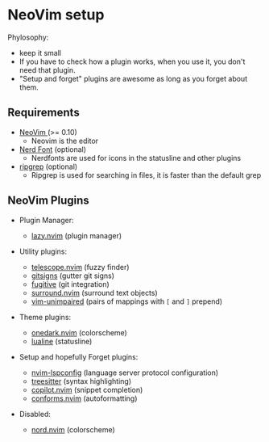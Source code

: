 # NeoVim setup
Phylosophy: 
- keep it small
- If you have to check how a plugin works, when you use it, you don't need that plugin.
- "Setup and forget" plugins are awesome as long as you forget about them. 

## Requirements
- [ NeoVim ](https://neovim.io) (>= 0.10)
    - Neovim is the editor
- [Nerd Font](https://www.nerdfonts.com/) (optional)
    - Nerdfonts are used for icons in the statusline and other plugins
- [ripgrep](https://github.com/BurntSushi/ripgrep#installation) (optional)
    - Ripgrep is used for searching in files, it is faster than the default grep

## NeoVim Plugins
- Plugin Manager:
    - [lazy.nvim](https://github.com/folke/lazy.nvim.git) (plugin manager)

- Utility plugins:
    - [telescope.nvim](https://github.com/nvim-telescope/telescope.nvim) (fuzzy finder)
    - [gitsigns](https://github.com/lewis6991/gitsigns.nvim) (gutter git signs)
    - [fugitive](https://github.com/tpope/vim-fugitive) (git integration)
    - [surround.nvim](https://github.com/kylechui/nvim-surround) (surround text objects)
    - [vim-unimpaired](https://github.com/tpope/vim-unimpaired) (pairs of mappings with `[` and `]` prepend)

- Theme plugins:
    - [onedark.nvim](https://github.com/joshdick/onedark.vim) (colorscheme)
    - [lualine](https://github.com/nvim-lualine/lualine.nvim) (statusline)

- Setup and hopefully Forget plugins:
    - [nvim-lspconfig](https://github.com/neovim/nvim-lspconfig) (language server protocol configuration)
    - [treesitter](https://github.com/nvim-treesitter/nvim-treesitter) (syntax highlighting)
    - [copilot.nvim](https://github.com/github/copilot.vim) (snippet completion)
    - [conforms.nvim](https://github.com/stevearc/conform.nvim) (autoformatting)

- Disabled:
    - [nord.nvim](https://github.com/shaunsingh/nord.nvim) (colorscheme)

